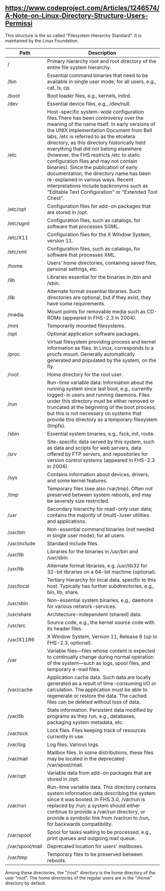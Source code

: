 ## https://www.codeproject.com/Articles/1246574/A-Note-on-Linux-Directory-Structure-Users-Permissi

This structure is the so called "Filesystem Hierarchy Standard". It is maintained by the Linux Foundation.

| Path            | Description                                                                                                                                                                                                                                                                                                                                                                                                                                                                                                                                                                                                                     |
| --------------- | ------------------------------------------------------------------------------------------------------------------------------------------------------------------------------------------------------------------------------------------------------------------------------------------------------------------------------------------------------------------------------------------------------------------------------------------------------------------------------------------------------------------------------------------------------------------------------------------------------------------------------- |
| /               | Primary hierarchy root and root directory of the entire file system hierarchy.                                                                                                                                                                                                                                                                                                                                                                                                                                                                                                                                                  |
| /bin            | Essential command binaries that need to be available in single user mode; for all users, e.g., cat, ls, cp.                                                                                                                                                                                                                                                                                                                                                                                                                                                                                                                     |
| /boot           | Boot loader files, e.g., kernels, initrd.                                                                                                                                                                                                                                                                                                                                                                                                                                                                                                                                                                                       |
| /dev            | Essential device files, e.g., /dev/null.                                                                                                                                                                                                                                                                                                                                                                                                                                                                                                                                                                                        |
| /etc            | Host-specific system-wide configuration files.There has been controversy over the meaning of the name itself. In early versions of the UNIX Implementation Document from Bell labs, /etc is referred to as the etcetera directory, as this directory historically held everything that did not belong elsewhere (however, the FHS restricts /etc to static configuration files and may not contain binaries). Since the publication of early documentation, the directory name has been re-explained in various ways. Recent interpretations include backronyms such as "Editable Text Configuration" or "Extended Tool Chest". |
| /etc/opt        | Configuration files for add-on packages that are stored in /opt.                                                                                                                                                                                                                                                                                                                                                                                                                                                                                                                                                                |
| /etc/sgml       | Configuration files, such as catalogs, for software that processes SGML.                                                                                                                                                                                                                                                                                                                                                                                                                                                                                                                                                        |
| /etc/X11        | Configuration files for the X Window System, version 11.                                                                                                                                                                                                                                                                                                                                                                                                                                                                                                                                                                        |
| /etc/xml        | Configuration files, such as catalogs, for software that processes XML.                                                                                                                                                                                                                                                                                                                                                                                                                                                                                                                                                         |
| /home           | Users' home directories, containing saved files, personal settings, etc.                                                                                                                                                                                                                                                                                                                                                                                                                                                                                                                                                        |
| /lib            | Libraries essential for the binaries in /bin and /sbin.                                                                                                                                                                                                                                                                                                                                                                                                                                                                                                                                                                         |
| /lib<qual>      | Alternate format essential libraries. Such directories are optional, but if they exist, they have some requirements.                                                                                                                                                                                                                                                                                                                                                                                                                                                                                                            |
| /media          | Mount points for removable media such as CD-ROMs (appeared in FHS-2.3 in 2004).                                                                                                                                                                                                                                                                                                                                                                                                                                                                                                                                                 |
| /mnt            | Temporarily mounted filesystems.                                                                                                                                                                                                                                                                                                                                                                                                                                                                                                                                                                                                |
| /opt            | Optional application software packages.                                                                                                                                                                                                                                                                                                                                                                                                                                                                                                                                                                                         |
| /proc           | Virtual filesystem providing process and kernel information as files. In Linux, corresponds to a procfs mount. Generally automatically generated and populated by the system, on the fly.                                                                                                                                                                                                                                                                                                                                                                                                                                       |
| /root           | Home directory for the root user.                                                                                                                                                                                                                                                                                                                                                                                                                                                                                                                                                                                               |
| /run            | Run-time variable data: Information about the running system since last boot, e.g., currently logged-in users and running daemons. Files under this directory must be either removed or truncated at the beginning of the boot process; but this is not necessary on systems that provide this directory as a temporary filesystem (tmpfs).                                                                                                                                                                                                                                                                                     |
| /sbin           | Essential system binaries, e.g., fsck, init, route.                                                                                                                                                                                                                                                                                                                                                                                                                                                                                                                                                                             |
| /srv            | Site-specific data served by this system, such as data and scripts for web servers, data offered by FTP servers, and repositories for version control systems (appeared in FHS-2.3 in 2004).                                                                                                                                                                                                                                                                                                                                                                                                                                    |
| /sys            | Contains information about devices, drivers, and some kernel features.                                                                                                                                                                                                                                                                                                                                                                                                                                                                                                                                                          |
| /tmp            | Temporary files (see also /var/tmp). Often not preserved between system reboots, and may be severely size restricted.                                                                                                                                                                                                                                                                                                                                                                                                                                                                                                           |
| /usr            | Secondary hierarchy for read-only user data; contains the majority of (multi-)user utilities and applications.                                                                                                                                                                                                                                                                                                                                                                                                                                                                                                                  |
| /usr/bin        | Non-essential command binaries (not needed in single user mode); for all users.                                                                                                                                                                                                                                                                                                                                                                                                                                                                                                                                                 |
| /usr/include    | Standard include files.                                                                                                                                                                                                                                                                                                                                                                                                                                                                                                                                                                                                         |
| /usr/lib        | Libraries for the binaries in /usr/bin and /usr/sbin.                                                                                                                                                                                                                                                                                                                                                                                                                                                                                                                                                                           |
| /usr/lib<qual>  | Alternate format libraries, e.g. /usr/lib32 for 32-bit libraries on a 64-bit machine (optional).                                                                                                                                                                                                                                                                                                                                                                                                                                                                                                                                |
| /usr/local      | Tertiary hierarchy for local data, specific to this host. Typically has further subdirectories, e.g., bin, lib, share.                                                                                                                                                                                                                                                                                                                                                                                                                                                                                                          |
| /usr/sbin       | Non-essential system binaries, e.g., daemons for various network-services.                                                                                                                                                                                                                                                                                                                                                                                                                                                                                                                                                      |
| /usr/share      | Architecture-independent (shared) data.                                                                                                                                                                                                                                                                                                                                                                                                                                                                                                                                                                                         |
| /usr/src        | Source code, e.g., the kernel source code with its header files.                                                                                                                                                                                                                                                                                                                                                                                                                                                                                                                                                                |
| /usr/X11R6      | X Window System, Version 11, Release 6 (up to FHS-2.3, optional).                                                                                                                                                                                                                                                                                                                                                                                                                                                                                                                                                               |
| /var            | Variable files—files whose content is expected to continually change during normal operation of the system—such as logs, spool files, and temporary e-mail files.                                                                                                                                                                                                                                                                                                                                                                                                                                                               |
| /var/cache      | Application cache data. Such data are locally generated as a result of time-consuming I/O or calculation. The application must be able to regenerate or restore the data. The cached files can be deleted without loss of data.                                                                                                                                                                                                                                                                                                                                                                                                 |
| /var/lib        | State information. Persistent data modified by programs as they run, e.g., databases, packaging system metadata, etc.                                                                                                                                                                                                                                                                                                                                                                                                                                                                                                           |
| /var/lock       | Lock files. Files keeping track of resources currently in use.                                                                                                                                                                                                                                                                                                                                                                                                                                                                                                                                                                  |
| /var/log        | Log files. Various logs.                                                                                                                                                                                                                                                                                                                                                                                                                                                                                                                                                                                                        |
| /var/mail       | Mailbox files. In some distributions, these files may be located in the deprecated /var/spool/mail.                                                                                                                                                                                                                                                                                                                                                                                                                                                                                                                             |
| /var/opt        | Variable data from add-on packages that are stored in /opt.                                                                                                                                                                                                                                                                                                                                                                                                                                                                                                                                                                     |
| /var/run        | Run-time variable data. This directory contains system information data describing the system since it was booted. In FHS 3.0, /var/run is replaced by /run; a system should either continue to provide a /var/run directory, or provide a symbolic link from /var/run to /run, for backwards compatibility.                                                                                                                                                                                                                                                                                                                    |
| /var/spool      | Spool for tasks waiting to be processed, e.g., print queues and outgoing mail queue.                                                                                                                                                                                                                                                                                                                                                                                                                                                                                                                                            |
| /var/spool/mail | Deprecated location for users' mailboxes.                                                                                                                                                                                                                                                                                                                                                                                                                                                                                                                                                                                       |
| /var/tmp        | Temporary files to be preserved between reboots.                                                                                                                                                                                                                                                                                                                                                                                                                                                                                                                                                                                |

Among these directories, the "/root" directory is the home directory of the user "root". The home directories of the
regular users are in the "/home" directory by default.
